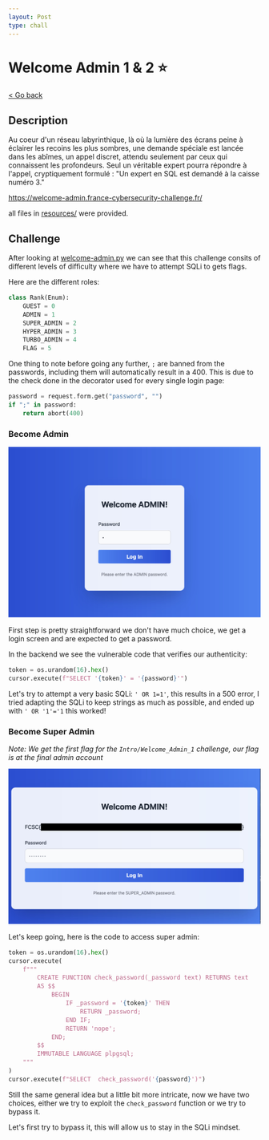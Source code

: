 ```yaml
---
layout: Post
type: chall
---
```

# Welcome Admin 1 & 2 ⭐

<a class="back-link" href="../../">< Go back</a>

## Description

Au coeur d'un réseau labyrinthique, là où la lumière des écrans peine à éclairer les recoins les plus sombres, une demande spéciale est lancée dans les abîmes, un appel discret, attendu seulement par ceux qui connaissent les profondeurs. Seul un véritable expert pourra répondre à l'appel, cryptiquement formulé : "Un expert en SQL est demandé à la caisse numéro 3."

<https://welcome-admin.france-cybersecurity-challenge.fr/>

all files in [resources/](./resources) were provided.

## Challenge

After looking at [welcome-admin.py](resources/src/welcome-admin.py) we can see that this challenge consits of different levels of difficulty where we have to attempt SQLi to gets flags.

Here are the different roles:

```py
class Rank(Enum):
    GUEST = 0
    ADMIN = 1
    SUPER_ADMIN = 2
    HYPER_ADMIN = 3
    TURBO_ADMIN = 4
    FLAG = 5
```

One thing to note before going any further, `;` are banned from the passwords, including them will automatically result in a 400. This is due to the check done in the decorator used for every single login page:

```py
password = request.form.get("password", "")
if ";" in password:
    return abort(400)
```

### Become Admin

<img src="assets/admin-login-page.jpg" alt="admin login page" width="800px">

First step is pretty straightforward we don't have much choice, we get a login screen and are expected to get a password.

In the backend we see the vulnerable code that verifies our authenticity:

```py
token = os.urandom(16).hex()
cursor.execute(f"SELECT '{token}' = '{password}'")
```

Let's try to attempt a very basic SQLi: `' OR 1=1'`, this results in a 500 error, I tried adapting the SQLi to keep strings as much as possible, and ended up with `' OR '1'='1` this worked!

### Become Super Admin

_Note: We get the first flag for the `Intro/Welcome_Admin_1` challenge, our flag is at the final admin account_

<img src="assets/super-admin-login-page.jpg" alt="super admin login page" width="800px">

Let's keep going, here is the code to access super admin:

```py
token = os.urandom(16).hex()
cursor.execute(
    f"""
        CREATE FUNCTION check_password(_password text) RETURNS text
        AS $$
            BEGIN
                IF _password = '{token}' THEN
                    RETURN _password;
                END IF;
                RETURN 'nope';
            END;
        $$
        IMMUTABLE LANGUAGE plpgsql;
    """
)
cursor.execute(f"SELECT  check_password('{password}')")
```

Still the same general idea but a little bit more intricate, now we have two choices, either we try to exploit the `check_password` function or we try to bypass it.

Let's first try to bypass it, this will allow us to stay in the SQLi mindset.
